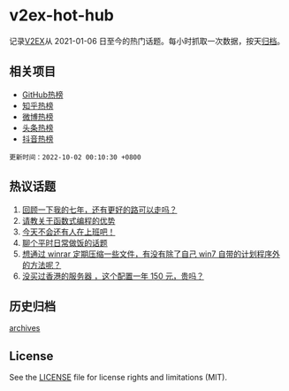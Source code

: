 # v2ex-hot-hub

 记录[V2EX](https://www.v2ex.com/)从 2021-01-06 日至今的热门话题。每小时抓取一次数据，按天[归档](archives)。
 
 ## 相关项目

- [GitHub热榜](https://github.com/snaildev/github-hot-hub)
- [知乎热榜](https://github.com/snaildev/zhihu-hot-hub)
- [微博热榜](https://github.com/snaildev/weibo-hot-hub)
- [头条热榜](https://github.com/snaildev/toutiao-hot-hub)
- [抖音热榜](https://github.com/snaildev/douyin-hot-hub)


 `更新时间：2022-10-02 00:10:30 +0800`

## 热议话题

1. [回顾一下我的七年，还有更好的路可以走吗？](https://www.v2ex.com/t/884228)
1. [请教关于函数式编程的优势](https://www.v2ex.com/t/884185)
1. [今天不会还有人在上班吧！](https://www.v2ex.com/t/884171)
1. [聊个平时日常做饭的话题](https://www.v2ex.com/t/884155)
1. [想通过 winrar 定期压缩一些文件，有没有除了自己 win7 自带的计划程序外的方法呢？](https://www.v2ex.com/t/884166)
1. [没买过香港的服务器 ，这个配置一年 150 元，贵吗？](https://www.v2ex.com/t/884221)

## 历史归档

[archives](archives)

## License

See the [LICENSE](LICENSE) file for license rights and limitations (MIT).

